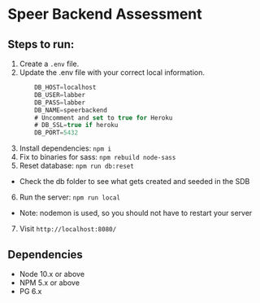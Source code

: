 Speer Backend Assessment
=========

## Steps to run:

1. Create a `.env` file.
2. Update the .env file with your correct local information.
    ```javascript
        DB_HOST=localhost
        DB_USER=labber
        DB_PASS=labber
        DB_NAME=speerbackend
        # Uncomment and set to true for Heroku
        # DB_SSL=true if heroku
        DB_PORT=5432
    ```
3. Install dependencies: `npm i`
4. Fix to binaries for sass: `npm rebuild node-sass`
5. Reset database: `npm run db:reset`
  - Check the db folder to see what gets created and seeded in the SDB
6. Run the server: `npm run local`
  - Note: nodemon is used, so you should not have to restart your server
7. Visit `http://localhost:8080/`

## Dependencies

- Node 10.x or above
- NPM 5.x or above
- PG 6.x
